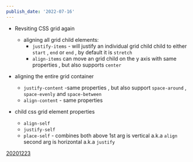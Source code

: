 ```yaml
---
publish_date: '2022-07-16'
---
```

- Revsiting CSS grid again
	- aligning all grid child elements:
		- `justify-items` - will justify an individual grid child child to either `start` , `end` or `end` , by default it is `stretch`
		- `align-items` can move an grid child on the y axis with same properties , but also supports `center`

	
 - aligning the entire grid container
	- `justify-content` -same properties , but also support `space-around` , `space-evenly` and  `space-between`
	- `align-content` - same properties 

- child css grid element properties
	- `align-self`
	- `justify-self`
	- `place-self` - combines both above 1st arg is vertical a.k.a `align` second arg is horizontal a.k.a `justify`

[20201223](20201223.md)
